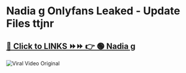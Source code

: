 
 # Nadia g Onlyfans Leaked - Update Files ttjnr

## <h2><a href="https://clipsfans.com/Nadia_g&ref=git">🔗 Click to LINKS ⏩⏩ 👉 🟢 Nadia g </a></h2>

<a href="https://clipsfans.com/Nadia_g&ref=git" rel="nofollow" data-target="animated-image.originalLink"><img src="https://i.ibb.co.com/xMMVF88/686577567.gif" alt="Viral Video Original" style="max-width: 100%; display: inline-block;" data-target="animated-image.originalImage"></a>

